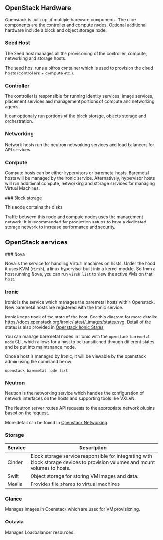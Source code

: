 ## OpenStack Hardware

Openstack is built up of multiple hareware components. The core components are the controller and compute nodes. Optional additional hardware include a block and object storage node.

### Seed Host

The Seed host manages all the provisioning of the controller, compute, networking and storage hosts.

The seed host runs a bifros container which is used to provision the cloud hosts (controllers + compute etc.).

### Controller

The controller is responsible for running identity services, image services, placement services and management portions of compute and networking agents.

It can optionally run portions of the block storage, objects storage and orchestration.

### Networking

Network hosts run the neutron networking services and load balancers for API services.

### Compute

Compute hosts can be either hypervisors or baremetal hosts. Baremetal hosts will be managed by the Ironic service. Alternatively, hypervisor hosts will run additional compute, networking and storage services for managing Virtual Machines.

### Block storage

This node contains the disks

Traffic between this node and compute nodes uses the management network. It is recommended for production setups to have a dedicated storage network to increase performance and security.

## OpenStack services

### Nova

Nova is the service for handling Virtual machines on hosts. Under the hood it uses KVM (`virsh`), a linux hypervisor built into a kernel module. So from a host running Nova, you can run `virsh list` to view the active VMs on that host.

### Ironic

Ironic is the service which manages the baremetal hosts within Openstack. New baremetal hosts are registered with the Ironic service.

Ironic keeps track of the state of the host. See this diagram for more details: https://docs.openstack.org/ironic/latest/_images/states.svg. Detail of the states is also provided in [Openstack Ironic States](./openstack_baremetal_enroll.md)

You can manage baremetal nodes in Ironic with the `openstack baremetal node` CLI, which allows for a host to be transitioned through different states and be put into maintenance mode.

Once a host is managed by Ironic, it will be viewable by the openstack admin using the command below:

```
openstack baremetal node list
```

### Neutron

Neutron is the networking service which handles the configuration of network interfaces on the hosts and supporting tools like VXLAN.

The Neutron server routes API requests to the appropriate network plugins based on the request.

More detail can be found in [Openstack Networking](./openstack_networking.md).

### Storage

| Service | Description                                                                                                                   |
| ------- | ----------------------------------------------------------------------------------------------------------------------------- |
| Cinder  | Block storage service responsible for integrating with block storage devices to provision volumes and mount volumes to hosts. |
| Swift   | Object storage for storing VM images and data.                                                                                |
| Manila  | Provides file shares to virtual machines                                                                                      |

### Glance

Manages images in Openstack which are used for VM provisioning.

### Octavia

Manages Loadbalancer resources.
